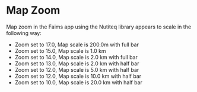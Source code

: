 Map Zoom
=====================================================





Map zoom in the Faims app using the Nutiteq library appears to scale in
the following way: 

-   Zoom set to 17.0, Map scale is 200.0m with full bar
-   Zoom set to 15.0, Map scale is 1.0 km
-   Zoom set to 14.0, Map scale is 2.0 km with full bar
-   Zoom set to 13.0, Map scale is 2.0 km with half bar
-   Zoom set to 12.0, Map scale is 5.0 km with half bar
-   Zoom set to 12.0, Map scale is 10.0 km with half bar
-   Zoom set to 10.0, Map scale is 20.0 km with half bar

</div>
